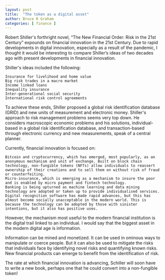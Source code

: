 ```yaml
---
layout: post
title:  "The token as a digital asset"
author: Bruce R Graham
categories: [ finance ]
---
```

Robert Shiller's forthright novel, “The New Financial Order: Risk in the 21st Century” expounds on financial innovation in the 21st Century. Due to rapid developments in digital innovation, especially as a result of the pandemic, I thought it would be interesting to compare Shiller’s ideas of two decades ago with present developments in financial innovation.

Shiller's ideas included the following:

    Insurance for livelihood and home value
    Big risk trades in a macro market
    Income linked loans
    Inequality insurance
    Inter-generational social security
    International risk control agreements

To achieve these ends, Shiller proposed a global risk identification database (GRID) and new units of measurement and electronic money. Shiller's approach to risk management problems seems very top down. He considers macroscopic economic problems and his solutions, individual-based in a global risk identification database, and transaction-based through electronic currency and new measurements, speak of a central planner.

Currently, financial innovation is focused on:

    Bitcoin and cryptocurrency, which has emerged, most popularly, as an anonymous mechanism and unit of exchange. Built on block chain technology, non-fungible tokens (NFTs) allow individuals to reassert ownership of their creations and to sell them on without risk of fraud or counterfeiting.
    Micro-insurance, which is emerging as a mechanism to insure the poor and is enabled by micro payment and fintech technology.
    Banking is being upturned as machine learning and data mining technology are adopted or taken up to provide individualised services.
    Digital recognition software has made rapid advances, but this has almost become socially unacceptable in the modern world. This is because the technology can be adopted by those with sinister intentions, but it also has positive uses.

However, the mechanism most useful to the modern financial institution is the digital trail linked to an individual. I would say that the biggest asset in the modern digital age is information.

Information can be mined and monetized. It can be used in ominous ways to manipulate or coerce people. But it can also be used to mitigate the risks that individuals face by identifying novel risks and quantifying known risks. New financial products can emerge to benefit from the identification of risk.

The rate at which financial innovation is advancing, Schiller will soon have to write a new book, perhaps one that he could convert into a non-fungible token!

